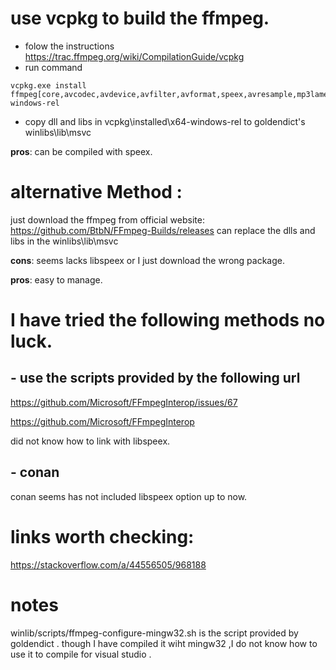 # use vcpkg to build the ffmpeg.
- folow the instructions https://trac.ffmpeg.org/wiki/CompilationGuide/vcpkg
- run command 
```
vcpkg.exe install ffmpeg[core,avcodec,avdevice,avfilter,avformat,speex,avresample,mp3lame,opus,sdl2,swresample,vorbis]:x64-windows-rel 
```
- copy dll and libs in vcpkg\installed\x64-windows-rel to goldendict's winlibs\lib\msvc

**pros**: can be compiled with speex.

# alternative Method :
just download the ffmpeg from official website: https://github.com/BtbN/FFmpeg-Builds/releases
can replace the dlls and libs in the winlibs\lib\msvc

**cons**: seems lacks libspeex or I just download the wrong package.

**pros**: easy to manage.


# I have tried the following methods no luck.
## - use the scripts provided by the following url

https://github.com/Microsoft/FFmpegInterop/issues/67

https://github.com/Microsoft/FFmpegInterop   


did not know how to link with libspeex. 

## - conan
  
  conan seems has not included libspeex option up to now.


# links worth checking:
https://stackoverflow.com/a/44556505/968188

# notes

winlib/scripts/ffmpeg-configure-mingw32.sh is the script provided by goldendict .
though I have compiled it wiht mingw32 ,I do not know how to use it to compile for visual studio .
